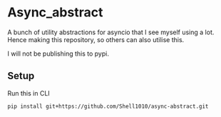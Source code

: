 # Async_abstract

A bunch of utility abstractions for asyncio that I see myself using a lot. Hence making this repository, so others can also utilise this.

I will not be publishing this to pypi.

## Setup

Run this in CLI

```sh
pip install git+https://github.com/Shell1010/async-abstract.git
```
